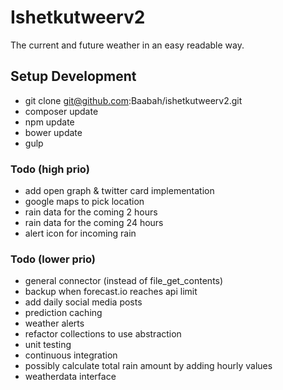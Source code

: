 Ishetkutweerv2
========================
The current and future weather in an easy readable way.

## Setup Development

* git clone git@github.com:Baabah/ishetkutweerv2.git
* composer update
* npm update
* bower update
* gulp

### Todo (high prio)
* add open graph & twitter card implementation
* google maps to pick location
* rain data for the coming 2 hours
* rain data for the coming 24 hours
* alert icon for incoming rain

### Todo (lower prio)
* general connector (instead of file_get_contents)
* backup when forecast.io reaches api limit
* add daily social media posts
* prediction caching
* weather alerts
* refactor collections to use abstraction
* unit testing
* continuous integration
* possibly calculate total rain amount by adding hourly values
* weatherdata interface